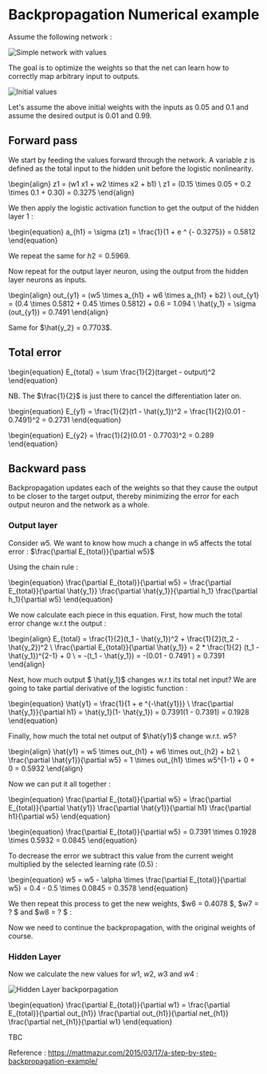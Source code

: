 # Backpropagation Numerical example

Assume the following network :

![Simple network with values](images/backprop_simpl_net.png)

The goal is to optimize the weights so that the net can learn how to correctly map arbitrary input to outputs.

![Initial values](images/simpl_net_init_vals.png)

Let's assume the above initial weights with the inputs as 0.05 and 0.1 and assume the desired output is 0.01 and 0.99.

## Forward pass
We start by feeding the values forward through the network.
A variable $z$ is defined as the total input to the hidden unit before the logistic nonlinearity.

\begin{align}
    z1 = (w1  x1 + w2 \times x2 + b1) \\
    z1 = (0.15 \times 0.05 + 0.2 \times 0.1 + 0.30) = 0.3275
\end{align}

We then apply the logistic activation function to get the output of the hidden layer 1 :

\begin{equation}
  a_{h1} = \sigma (z1) = \frac{1}{1 + e ^ {- 0.3275}} = 0.5812 
\end{equation}

We repeat the same for $h2 = 0.5969$.

Now repeat for the output layer neuron, using the output from the hidden layer neurons as inputs.

\begin{align}
  out_{y1} = (w5 \times a_{h1} + w6 \times a_{h1} + b2)  \\
  out_{y1} = (0.4 \times 0.5812 + 0.45 \times 0.5812) + 0.6 = 1.094 \\
  \hat{y_1} = \sigma (out_{y1}) = 0.7491
\end{align}

Same for $\hat{y_2} = 0.7703$.

## Total error
\begin{equation}
  E_{total} = \sum \frac{1}{2}(target - output)^2
\end{equation}

NB. The $\frac{1}{2}$ is just there to cancel the differentiation later on.

\begin{equation}
  E_{y1} = \frac{1}{2}(t1 - \hat{y_1})^2 = \frac{1}{2}(0.01 - 0.7491)^2 = 0.2731
\end{equation}

\begin{equation}
  E_{y2} = \frac{1}{2}(0.01 - 0.7703)^2 = 0.289
\end{equation}

## Backward pass
Backpropagation updates each of the weights so that they cause the output to be closer to the target output, thereby minimizing the error for each output neuron and the network as a whole.

### Output layer
Consider $w5$. We want to know how much a change in $w5$ affects the total error : $\frac{\partial E_{total}}{\partial w5}$

Using the chain rule :

\begin{equation} 
\frac{\partial E_{total}}{\partial w5} = \frac{\partial E_{total}}{\partial \hat{y_1}} \frac{\partial \hat{y_1}}{\partial h_1} \frac{\partial h_1}{\partial w5} 
\end{equation}

We now calculate each piece in this equation.
First, how much the total error change w.r.t the output :

\begin{align}
    E_{total} = \frac{1}{2}(t_1 - \hat{y_1})^2 + \frac{1}{2}(t_2 - \hat{y_2})^2 \\
    \frac{\partial E_{total}}{\partial \hat{y_1}} = 2 * \frac{1}{2} (t_1 - \hat{y_1})^{2-1} + 0 \\
    = -(t_1 - \hat{y_1}) = -(0.01 - 0.7491 ) = 0.7391
\end{align}

Next, how much output $ \hat{y_1}$ changes w.r.t its total net input?
We are going to take partial derivative of the logistic function :

\begin{equation}
  \hat{y1} = \frac{1}{1 + e ^{-\hat{y1}}} \\
  \frac{\partial \hat{y_1}}{\partial h1} = \hat{y_1}(1- \hat{y_1}) = 0.7391(1 - 0.7391) = 0.1928
\end{equation}

Finally, how much the total net output of $\hat{y1}$ change w.r.t. $w5$?

\begin{align}
  \hat{y1} = w5 \times out_{h1} + w6 \times out_{h2} + b2 \\
  \frac{\partial \hat{y1}}{\partial w5} = 1  \times out_{h1} \times w5^{1-1} + 0 + 0 = 0.5932
\end{align}

Now we can put it all together :

\begin{equation} 
\frac{\partial E_{total}}{\partial w5} = \frac{\partial E_{total}}{\partial \hat{y1}} \frac{\partial \hat{y1}}{\partial h1} \frac{\partial h1}{\partial w5} 
\end{equation}

\begin{equation} 
\frac{\partial E_{total}}{\partial w5} = 0.7391 \times 0.1928 \times 0.5932 = 0.0845
\end{equation}

To decrease the error we subtract this value from the current weight multiplied by the selected learning rate (0.5) :

\begin{equation} 
    w5 = w5 - \alpha \times \frac{\partial E_{total}}{\partial w5} = 0.4 - 0.5 \times 0.0845 = 0.3578
\end{equation}

We then repeat this process to get the new weights, $w6 = 0.4078 $, $w7 = ? $ and $w8 = ? $ :

Now we need to continue the backpropagation, with the original weights of course.

### Hidden Layer
Now we calculate the new values for $w1$, $w2$, $w3$ and $w4$ :

![Hidden Layer backporpagation](images/backprop_hiddenL.png)


\begin{equation} 
\frac{\partial E_{total}}{\partial w1} = \frac{\partial E_{total}}{\partial out_{h1}} \frac{\partial out_{h1}}{\partial net_{h1}} \frac{\partial net_{h1}}{\partial w1} 
\end{equation}


TBC




Reference : https://mattmazur.com/2015/03/17/a-step-by-step-backpropagation-example/

